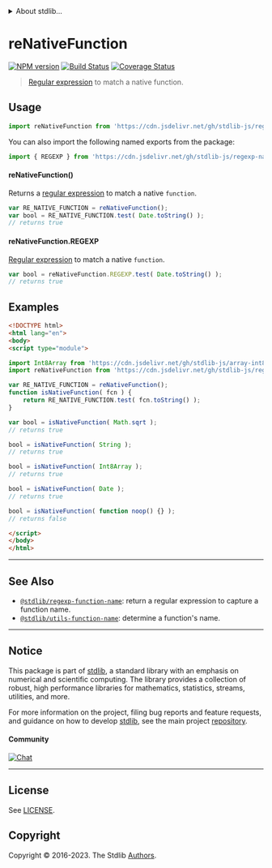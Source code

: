 <!--

@license Apache-2.0

Copyright (c) 2018 The Stdlib Authors.

Licensed under the Apache License, Version 2.0 (the "License");
you may not use this file except in compliance with the License.
You may obtain a copy of the License at

   http://www.apache.org/licenses/LICENSE-2.0

Unless required by applicable law or agreed to in writing, software
distributed under the License is distributed on an "AS IS" BASIS,
WITHOUT WARRANTIES OR CONDITIONS OF ANY KIND, either express or implied.
See the License for the specific language governing permissions and
limitations under the License.

-->


<details>
  <summary>
    About stdlib...
  </summary>
  <p>We believe in a future in which the web is a preferred environment for numerical computation. To help realize this future, we've built stdlib. stdlib is a standard library, with an emphasis on numerical and scientific computation, written in JavaScript (and C) for execution in browsers and in Node.js.</p>
  <p>The library is fully decomposable, being architected in such a way that you can swap out and mix and match APIs and functionality to cater to your exact preferences and use cases.</p>
  <p>When you use stdlib, you can be absolutely certain that you are using the most thorough, rigorous, well-written, studied, documented, tested, measured, and high-quality code out there.</p>
  <p>To join us in bringing numerical computing to the web, get started by checking us out on <a href="https://github.com/stdlib-js/stdlib">GitHub</a>, and please consider <a href="https://opencollective.com/stdlib">financially supporting stdlib</a>. We greatly appreciate your continued support!</p>
</details>

# reNativeFunction

[![NPM version][npm-image]][npm-url] [![Build Status][test-image]][test-url] [![Coverage Status][coverage-image]][coverage-url] <!-- [![dependencies][dependencies-image]][dependencies-url] -->

> [Regular expression][regexp] to match a native function.



<section class="usage">

## Usage

```javascript
import reNativeFunction from 'https://cdn.jsdelivr.net/gh/stdlib-js/regexp-native-function@esm/index.mjs';
```

You can also import the following named exports from the package:

```javascript
import { REGEXP } from 'https://cdn.jsdelivr.net/gh/stdlib-js/regexp-native-function@esm/index.mjs';
```

#### reNativeFunction()

Returns a [regular expression][regexp] to match a native `function`.

```javascript
var RE_NATIVE_FUNCTION = reNativeFunction();
var bool = RE_NATIVE_FUNCTION.test( Date.toString() );
// returns true
```

#### reNativeFunction.REGEXP

[Regular expression][regexp] to match a native `function`.

```javascript
var bool = reNativeFunction.REGEXP.test( Date.toString() );
// returns true
```

</section>

<!-- /.usage -->

<section class="examples">

## Examples

<!-- eslint-disable no-restricted-syntax, no-empty-function, stdlib/no-builtin-math -->

<!-- eslint no-undef: "error" -->

```html
<!DOCTYPE html>
<html lang="en">
<body>
<script type="module">

import Int8Array from 'https://cdn.jsdelivr.net/gh/stdlib-js/array-int8@esm/index.mjs';
import reNativeFunction from 'https://cdn.jsdelivr.net/gh/stdlib-js/regexp-native-function@esm/index.mjs';

var RE_NATIVE_FUNCTION = reNativeFunction();
function isNativeFunction( fcn ) {
    return RE_NATIVE_FUNCTION.test( fcn.toString() );
}

var bool = isNativeFunction( Math.sqrt );
// returns true

bool = isNativeFunction( String );
// returns true

bool = isNativeFunction( Int8Array );
// returns true

bool = isNativeFunction( Date );
// returns true

bool = isNativeFunction( function noop() {} );
// returns false

</script>
</body>
</html>
```

</section>

<!-- /.examples -->

<!-- Section for related `stdlib` packages. Do not manually edit this section, as it is automatically populated. -->

<section class="related">

* * *

## See Also

-   <span class="package-name">[`@stdlib/regexp-function-name`][@stdlib/regexp/function-name]</span><span class="delimiter">: </span><span class="description">return a regular expression to capture a function name.</span>
-   <span class="package-name">[`@stdlib/utils-function-name`][@stdlib/utils/function-name]</span><span class="delimiter">: </span><span class="description">determine a function's name.</span>

</section>

<!-- /.related -->

<!-- Section for all links. Make sure to keep an empty line after the `section` element and another before the `/section` close. -->


<section class="main-repo" >

* * *

## Notice

This package is part of [stdlib][stdlib], a standard library with an emphasis on numerical and scientific computing. The library provides a collection of robust, high performance libraries for mathematics, statistics, streams, utilities, and more.

For more information on the project, filing bug reports and feature requests, and guidance on how to develop [stdlib][stdlib], see the main project [repository][stdlib].

#### Community

[![Chat][chat-image]][chat-url]

---

## License

See [LICENSE][stdlib-license].


## Copyright

Copyright &copy; 2016-2023. The Stdlib [Authors][stdlib-authors].

</section>

<!-- /.stdlib -->

<!-- Section for all links. Make sure to keep an empty line after the `section` element and another before the `/section` close. -->

<section class="links">

[npm-image]: http://img.shields.io/npm/v/@stdlib/regexp-native-function.svg
[npm-url]: https://npmjs.org/package/@stdlib/regexp-native-function

[test-image]: https://github.com/stdlib-js/regexp-native-function/actions/workflows/test.yml/badge.svg?branch=v0.1.0
[test-url]: https://github.com/stdlib-js/regexp-native-function/actions/workflows/test.yml?query=branch:v0.1.0

[coverage-image]: https://img.shields.io/codecov/c/github/stdlib-js/regexp-native-function/main.svg
[coverage-url]: https://codecov.io/github/stdlib-js/regexp-native-function?branch=main

<!--

[dependencies-image]: https://img.shields.io/david/stdlib-js/regexp-native-function.svg
[dependencies-url]: https://david-dm.org/stdlib-js/regexp-native-function/main

-->

[chat-image]: https://img.shields.io/gitter/room/stdlib-js/stdlib.svg
[chat-url]: https://app.gitter.im/#/room/#stdlib-js_stdlib:gitter.im

[stdlib]: https://github.com/stdlib-js/stdlib

[stdlib-authors]: https://github.com/stdlib-js/stdlib/graphs/contributors

[umd]: https://github.com/umdjs/umd
[es-module]: https://developer.mozilla.org/en-US/docs/Web/JavaScript/Guide/Modules

[deno-url]: https://github.com/stdlib-js/regexp-native-function/tree/deno
[umd-url]: https://github.com/stdlib-js/regexp-native-function/tree/umd
[esm-url]: https://github.com/stdlib-js/regexp-native-function/tree/esm
[branches-url]: https://github.com/stdlib-js/regexp-native-function/blob/main/branches.md

[stdlib-license]: https://raw.githubusercontent.com/stdlib-js/regexp-native-function/main/LICENSE

[regexp]: https://developer.mozilla.org/en-US/docs/Web/JavaScript/Guide/Regular_Expressions

<!-- <related-links> -->

[@stdlib/regexp/function-name]: https://github.com/stdlib-js/regexp-function-name/tree/esm

[@stdlib/utils/function-name]: https://github.com/stdlib-js/utils-function-name/tree/esm

<!-- </related-links> -->

</section>

<!-- /.links -->
